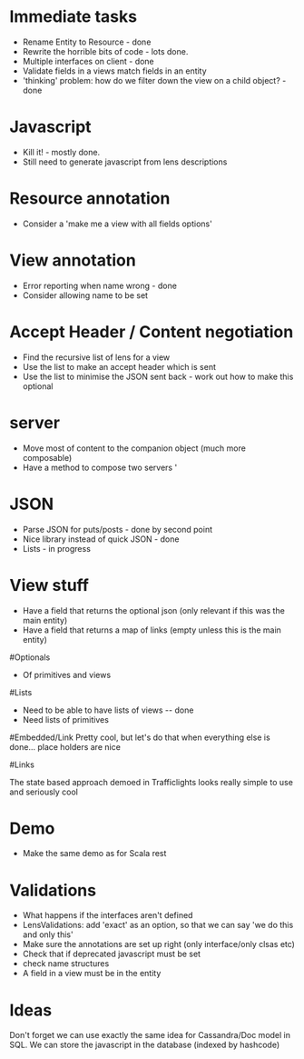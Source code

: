 # Immediate tasks

* Rename Entity to Resource - done
* Rewrite the horrible bits of code - lots done. 
* Multiple interfaces on client - done
* Validate fields in a views match fields in an entity
* 'thinking' problem: how do we filter down the view on a child object? - done


# Javascript

* Kill it! - mostly done. 
* Still need to generate javascript from lens descriptions

# Resource annotation

* Consider a 'make me a view with all fields options'


# View annotation 

* Error reporting when name wrong - done
* Consider allowing name to be set


# Accept Header / Content negotiation

* Find the recursive list of lens for a view
* Use the list to make an accept header which is sent
* Use the list to minimise the JSON sent back - work out how to make this optional

# server

* Move most of content to the companion object (much more composable)
* Have a method to compose two servers
'

# JSON

* Parse JSON for puts/posts - done by second point
* Nice library instead of quick JSON - done
* Lists  - in progress

# View stuff

* Have  a field that returns the optional json (only relevant if this was the main entity)
* Have a field that returns a map of links (empty unless this is the main entity)

#Optionals
* Of primitives and views

#Lists
* Need to be able to have lists of views -- done
* Need lists of primitives


#Embedded/Link
Pretty cool, but let's do that when everything else is done... place holders are nice

#Links

The state based approach demoed in Trafficlights looks really simple to use and seriously cool

# Demo

* Make the same demo as for Scala rest


# Validations

* What happens if the interfaces aren't defined
* LensValidations: add 'exact' as an option, so that we can say 'we do this and only this'
* Make sure the annotations are set up right (only interface/only clsas etc)
* Check that if deprecated javascript must be set
* check name structures
* A field in a view must be in the entity

# Ideas
 
Don't forget we can use exactly the same idea for Cassandra/Doc model in SQL. We can store the javascript
in the database (indexed by hashcode)